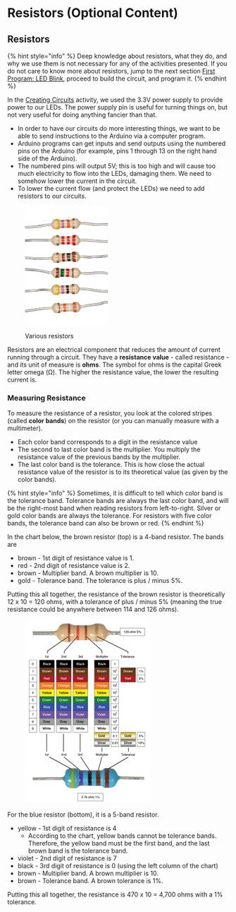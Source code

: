 # Resistors (Optional Content)

## Resistors

{% hint style="info" %}
Deep knowledge about resistors, what they do, and why we use them is not necessary for any of the activities presented.  If you do not care to know more about resistors, jump to the next section [First Program: LED Blink](../first-program-led-blink.md),  proceed to build the circuit, and program it.
{% endhint %}

In the [Creating Circuits](arduino-creating-circuits.md) activity, we used the 3.3V power supply to provide power to our LEDs.  The power supply pin is useful for turning things on, but not very useful for doing anything fancier than that.

* In order to have our circuits do more interesting things, we want to be able to send instructions to the Arduino via a computer program.
* Arduino programs can get inputs and send outputs using the numbered pins on the Arduino (for example, pins 1 through 13 on the right hand side of the Arduino).
* The numbered pins will output 5V; this is too high and will cause too much electricity to flow into the LEDs, damaging them.  We need to somehow lower the current in the circuit.
* To lower the current flow (and protect the LEDs) we need to add resistors to our circuits.

<figure><img src="../../.gitbook/assets/resistors.png" alt="" width="188"><figcaption><p>Various resistors</p></figcaption></figure>

Resistors are an electrical component that reduces the amount of current running through a circuit.  They have a **resistance value** - called resistance - and its unit of measure is **ohms**.  The symbol for ohms is the capital Greek letter omega (Ω).  The higher the resistance value, the lower the resulting current is.

### Measuring Resistance

To measure the resistance of a resistor, you look at the colored stripes (called **color bands**) on the resistor (or you can manually measure with a multimeter).

* Each color band corresponds to a digit in the resistance value
* The second to last color band is the multiplier.  You multiply the resistance value of the previous bands by the multiplier.
* The last color band is the tolerance.  This is how close the actual resistance value of the resistor is to its theoretical value (as given by the color bands).

{% hint style="info" %}
Sometimes, it is difficult to tell which color band is the tolerance band.  Tolerance bands are always the last color band, and will be the right-most band when reading resistors from left-to-right.  Silver or gold color bands are always the tolerance.  For resistors with five color bands, the tolerance band can also be brown or red.
{% endhint %}

In the chart below, the brown resistor (top) is a 4-band resistor.  The bands are

* brown - 1st digit of resistance value is 1.
* red - 2nd digit of resistance value is 2.
* brown - Multiplier band.  A brown multiplier is 10.
* gold - Tolerance band.  The tolerance is plus / minus 5%.

Putting this all together, the resistance of the brown resistor is theoretically 12 x 10 = 120 ohms, with a tolerance of plus / minus 5% (meaning the true resistance could be anywhere between 114 and 126 ohms).

<figure><img src="../../.gitbook/assets/resistor_color_band_chart.png" alt="" width="283"><figcaption></figcaption></figure>

For the blue resistor (bottom), it is a 5-band resistor.

* yellow - 1st digit of resistance is 4
  * According to the chart, yellow bands cannot be tolerance bands.  Therefore, the yellow band must be the first band, and the last brown band is the tolerance band.
* violet - 2nd digit of resistance is 7
* black - 3rd digit of resistance is 0 (using the left column of the chart)
* brown - Multiplier band.  A brown multiplier is 10.
* brown - Tolerance band.  A brown tolerance is 1%.

Putting this all together, the resistance is 470 x 10 = 4,700 ohms with a 1% tolerance.
